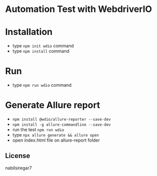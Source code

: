 # Automation Test with WebdriverIO
# Installation
* type `npm init wdio` command
* type `npm install` command

# Run
* type `npm run wdio` command

# Generate Allure report
* `npm install @wdio/allure-reporter --save-dev`
* `npm install -g allure-commandline --save-dev`
* run the test `npm run wdio`
* type `npx allure generate && allure open`
* open index.html file on allure-report folder

## License
nabilsiregar7
